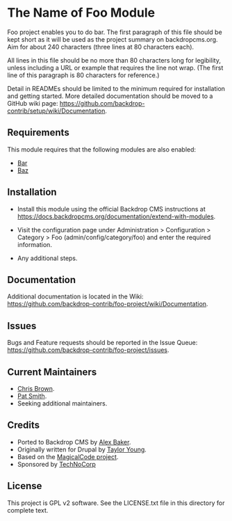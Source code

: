 The Name of Foo Module
======================

Foo project enables you to do bar. The first paragraph of this file should be
kept short as it will be used as the project summary on backdropcms.org. Aim for
about 240 characters (three lines at 80 characters each).

All lines in this file should be no more than 80 characters long for legibility,
unless including a URL or example that requires the line not wrap. (The first
line of this paragraph is 80 characters for reference.)

Detail in READMEs should be limited to the minimum required for installation and
getting started. More detailed documentation should be moved to a GitHub wiki
page: https://github.com/backdrop-contrib/setup/wiki/Documentation.


Requirements
------------

This module requires that the following modules are also enabled:

 * [Bar](https://github.com/backdrop-contrib/bar)
 * [Baz](https://github.com/backdrop-contrib/baz)

Installation
------------

- Install this module using the official Backdrop CMS instructions at
  https://docs.backdropcms.org/documentation/extend-with-modules.

- Visit the configuration page under Administration > Configuration > Category >
  Foo (admin/config/category/foo) and enter the required information.

- Any additional steps.

Documentation
-------------

Additional documentation is located in the Wiki:
https://github.com/backdrop-contrib/foo-project/wiki/Documentation.

Issues
------

Bugs and Feature requests should be reported in the Issue Queue:
https://github.com/backdrop-contrib/foo-project/issues.

Current Maintainers
-------------------

- [Chris Brown](https://github.com/username).
- [Pat Smith](https://github.com/username).
- Seeking additional maintainers.

Credits
-------

- Ported to Backdrop CMS by [Alex Baker](https://github.com/username).
- Originally written for Drupal by [Taylor Young](https://github.com/username).
- Based on the [MagicalCode project](https://github.com/example).
- Sponsored by [TechNoCorp](https://example.com)

License
-------

This project is GPL v2 software.
See the LICENSE.txt file in this directory for complete text.

